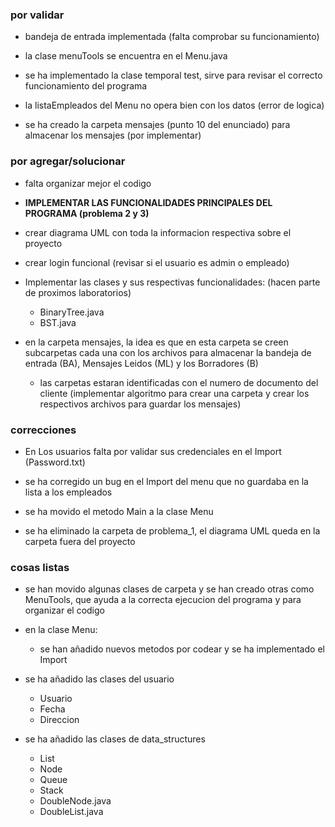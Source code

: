 
### por validar

- bandeja de entrada implementada (falta comprobar su funcionamiento)

- la clase menuTools se encuentra en el Menu.java

- se ha implementado la clase temporal test, sirve para revisar el correcto funcionamiento del programa

- la listaEmpleados del Menu no opera bien con los datos (error de logica)

- se ha creado la carpeta mensajes (punto 10 del enunciado) para almacenar los mensajes (por implementar)


### por agregar/solucionar

- falta organizar mejor el codigo

- **IMPLEMENTAR LAS FUNCIONALIDADES PRINCIPALES DEL PROGRAMA (problema 2 y 3)**

- crear diagrama UML con toda la informacion respectiva sobre el proyecto

- crear login funcional (revisar si el usuario es admin o empleado)

- Implementar las clases y sus respectivas funcionalidades: (hacen parte de proximos laboratorios)
  - BinaryTree.java
  - BST.java

- en la carpeta mensajes, la idea es que en esta carpeta se creen subcarpetas cada una con los archivos para almacenar la bandeja de entrada (BA), Mensajes Leidos (ML) y los Borradores (B)
  - las carpetas estaran identificadas con el numero de documento del cliente (implementar algoritmo para crear una carpeta y crear los respectivos archivos para guardar los mensajes)



### correcciones

- En Los usuarios falta por validar sus credenciales en el Import (Password.txt)

- se ha corregido un bug en el Import del menu que no guardaba en la lista a los empleados

- se ha movido el metodo Main a la clase Menu

- se ha eliminado la carpeta de problema_1, el diagrama UML queda en la carpeta fuera del proyecto

### cosas listas

- se han movido algunas clases de carpeta y se han creado otras como MenuTools, que ayuda a la correcta ejecucion del programa y para organizar el codigo

- en la clase Menu:
  - se han añadido nuevos metodos por codear y se ha implementado el Import

- se ha añadido las clases del usuario
  - Usuario
  - Fecha
  - Direccion

- se ha añadido las clases de data_structures
  - List
  - Node
  - Queue
  - Stack
  - DoubleNode.java
  - DoubleList.java